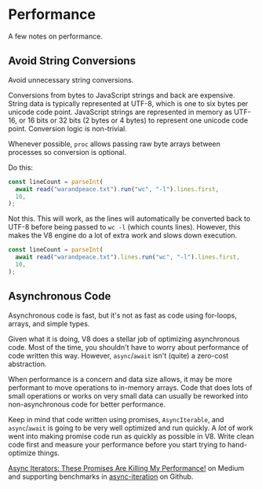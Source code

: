# Performance

A few notes on performance.

## Avoid String Conversions

Avoid unnecessary string conversions.

Conversions from bytes to JavaScript strings and back are expensive. String data
is typically represented at UTF-8, which is one to six bytes per unicode code
point. JavaScript strings are represented in memory as UTF-16, or 16 bits or 32
bits (2 bytes or 4 bytes) to represent one unicode code point. Conversion logic
is non-trivial.

Whenever possible, `proc` allows passing raw byte arrays between processes so
conversion is optional.

Do this:

```typescript
const lineCount = parseInt(
  await read("warandpeace.txt").run("wc", "-l").lines.first,
  10,
);
```

Not this. This will work, as the lines will automatically be converted back to
UTF-8 before being passed to `wc -l` (which counts lines). However, this makes
the V8 engine do a lot of extra work and slows down execution.

```typescript
const lineCount = parseInt(
  await read("warandpeace.txt").lines.run("wc", "-l").lines.first,
  10,
);
```

## Asynchronous Code

Asynchronous code is fast, but it's not as fast as code using for-loops, arrays,
and simple types.

Given what it is doing, V8 does a stellar job of optimizing asynchronous code.
Most of the time, you shouldn't have to worry about performance of code written
this way. However, `async`/`await` isn't (quite) a zero-cost abstraction.

When performance is a concern and data size allows, it may be more performant to
move operations to in-memory arrays. Code that does lots of small operations or
works on very small data can usually be reworked into non-asynchronous code for
better performance.

Keep in mind that code written using promises, `AsyncIterable`, and
`async`/`await` is going to be very well optimized and run quickly. A _lot_ of
work went into making promise code run as quickly as possible in V8. Write clean
code first and measure your performance before you start trying to hand-optimize
things.

[Async Iterators: These Promises Are Killing My Performance!](https://medium.com/netscape/async-iterators-these-promises-are-killing-my-performance-4767df03d85b)
on Medium and supporting benchmarks in
[async-iteration](https://github.com/danvk/async-iteration) on Github.
